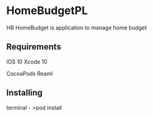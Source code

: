 # HomeBudgetPL

HB HomeBudget is application to manage home budget

## Requirements
IOS 10
Xcode 10

CocoaPods
Reaml

## Installing
terminal - >pod install 
